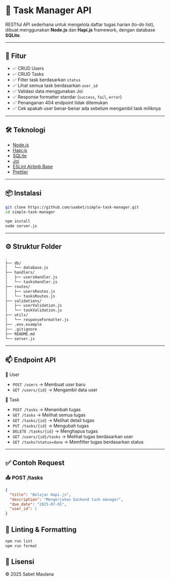 # 📝 Task Manager API

RESTful API sederhana untuk mengelola daftar tugas harian (to-do list), dibuat menggunakan **Node.js** dan **Hapi.js** framework, dengan database **SQLite**.

---

## 🚀 Fitur

- ✅ CRUD Users
- ✅ CRUD Tasks
- ✅ Filter task berdasarkan `status`
- ✅ Lihat semua task berdasarkan `user_id`
- ✅ Validasi data menggunakan Joi
- ✅ Response formatter standar (`success`, `fail`, `error`)
- ✅ Penanganan 404 endpoint tidak ditemukan
- ✅ Cek apakah user benar-benar ada sebelum mengambil task miliknya

---

## 🛠️ Teknologi

- [Node.js](https://nodejs.org/)
- [Hapi.js](https://hapi.dev/)
- [SQLite](https://www.sqlite.org/)
- [Joi](https://joi.dev/)
- [ESLint Airbnb Base](https://github.com/airbnb/javascript)
- [Prettier](https://prettier.io/)

---

## 📦 Instalasi

```bash
git clone https://github.com/saabet/simple-task-manager.git
cd simple-task-manager

npm install
node server.js
```

---

## ⚙️ Struktur Folder

```bash
.
├── db/
│   └── database.js
├── handlers/
│   ├── usersHandler.js
│   └── tasksHandler.js
├── routes/
│   ├── usersRoutes.js
│   └── tasksRoutes.js
├── validations/
│   ├── userValidation.js
│   └── taskValidation.js
├── utils/
│   └── responseFormatter.js
├── .env.example
├── .gitignore
├── README.md
└── server.js
```

---

## 📫 Endpoint API

🔹 User

- `POST /users` → Membuat user baru
- `GET /users/{id}` → Mengambil data user

🔹 Task

- `POST /tasks` → Menambah tugas
- `GET /tasks` → Melihat semua tugas
- `GET /tasks/{id}` → Melihat detail tugas
- `PUT /tasks/{id}` → Mengubah tugas
- `DELETE /tasks/{id}` → Menghapus tugas
- `GET /users/{id}/tasks` → Melihat tugas berdasarkan user
- `GET /tasks?status=done` → Memfilter tugas berdasarkan status

---

## ✅ Contoh Request

### 📤 POST /tasks

```json
{
  "title": "Belajar Hapi.js",
  "description": "Mengerjakan backend task manager",
  "due_date": "2025-07-01",
  "user_id": 1
}
```

## 🧪 Linting & Formatting

```bash
npm run lint
npm run format
```

## 📃 Lisensi

© 2025 Sabet Maulana
